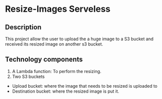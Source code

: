 # Resize-Images Serveless
## Description
This project allow the user to upload the a huge image to a S3 bucket and received its resized image on another s3 bucket. 

## Technology components
1. A Lambda function: To perform the resizing.
2. Two S3 buckets
  - Upload bucket: where the image that needs to be resized is uploaded to
  - Destination bucket: where the resized image is put it.

